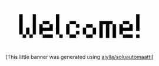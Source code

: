 <p align="center" width="100%">
    <img width="75%" src="./welcome_banner.gif">
    <p align="center">[This little banner was generated using <a href="https://github.com/ajylla/soluautomaatti">ajylla/soluautomaatti</a>]</p>
</p>

<!--
**ajylla/ajylla** is a ✨ _special_ ✨ repository because its `README.md` (this file) appears on your GitHub profile.

Here are some ideas to get you started:

- 🔭 I’m currently working on ...
- 🌱 I’m currently learning ...
- 👯 I’m looking to collaborate on ...
- 🤔 I’m looking for help with ...
- 💬 Ask me about ...
- 📫 How to reach me: ...
- 😄 Pronouns: ...
- ⚡ Fun fact: ...
-->
